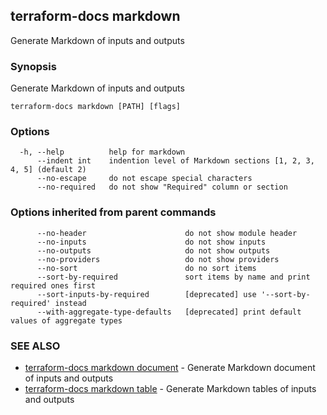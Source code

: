 ## terraform-docs markdown

Generate Markdown of inputs and outputs

### Synopsis

Generate Markdown of inputs and outputs

```
terraform-docs markdown [PATH] [flags]
```

### Options

```
  -h, --help          help for markdown
      --indent int    indention level of Markdown sections [1, 2, 3, 4, 5] (default 2)
      --no-escape     do not escape special characters
      --no-required   do not show "Required" column or section
```

### Options inherited from parent commands

```
      --no-header                      do not show module header
      --no-inputs                      do not show inputs
      --no-outputs                     do not show outputs
      --no-providers                   do not show providers
      --no-sort                        do no sort items
      --sort-by-required               sort items by name and print required ones first
      --sort-inputs-by-required        [deprecated] use '--sort-by-required' instead
      --with-aggregate-type-defaults   [deprecated] print default values of aggregate types
```

### SEE ALSO

* [terraform-docs markdown document](markdown-document.md)	 - Generate Markdown document of inputs and outputs
* [terraform-docs markdown table](markdown-table.md)	 - Generate Markdown tables of inputs and outputs
